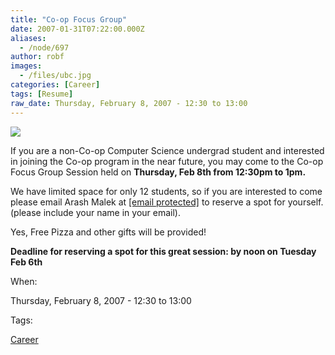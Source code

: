 ```yaml
---
title: "Co-op Focus Group"
date: 2007-01-31T07:22:00.000Z
aliases:
  - /node/697
author: robf
images:
  - /files/ubc.jpg
categories: [Career]
tags: [Resume]
raw_date: Thursday, February 8, 2007 - 12:30 to 13:00
---
```


![](/files/ubc.jpg)

If you are a non-Co-op Computer Science undergrad student
and interested in joining the Co-op program in the near
future, you may come to the Co-op Focus Group Session held
on **Thursday, Feb 8th from 12:30pm to 1pm.**

We have limited space for only 12 students, so if you are interested to come
please email Arash Malek at [\[email protected\]](/cdn-cgi/l/email-protection#3a5b575b565f517a49525b4d14595b) to reserve a spot for yourself.
(please include your name in your email).

Yes, Free Pizza and other gifts will be provided!

**Deadline for reserving a spot for this great session: by noon on Tuesday Feb 6th**

When: 

Thursday, February 8, 2007 - 12:30 to 13:00

Tags: 

[Career](/career)
